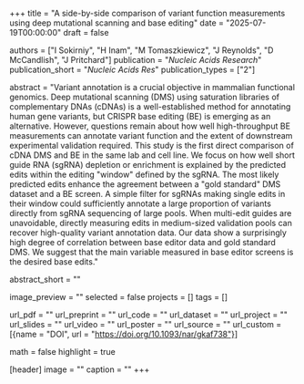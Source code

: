+++
title = "A side-by-side comparison of variant function measurements using deep mutational scanning and base editing"
date = "2025-07-19T00:00:00"
draft = false

authors = ["I Sokirniy", "H Inam", "M Tomaszkiewicz", "J Reynolds", "D McCandlish", "J Pritchard"]
publication = "_Nucleic Acids Research_"
publication_short = "_Nucleic Acids Res_"
publication_types = ["2"]

abstract = "Variant annotation is a crucial objective in mammalian functional genomics. Deep mutational scanning (DMS) using saturation libraries of complementary DNAs (cDNAs) is a well-established method for annotating human gene variants, but CRISPR base editing (BE) is emerging as an alternative. However, questions remain about how well high-throughput BE measurements can annotate variant function and the extent of downstream experimental validation required. This study is the first direct comparison of cDNA DMS and BE in the same lab and cell line. We focus on how well short guide RNA (sgRNA) depletion or enrichment is explained by the predicted edits within the editing "window" defined by the sgRNA. The most likely predicted edits enhance the agreement between a "gold standard" DMS dataset and a BE screen. A simple filter for sgRNAs making single edits in their window could sufficiently annotate a large proportion of variants directly from sgRNA sequencing of large pools. When multi-edit guides are unavoidable, directly measuring edits in medium-sized validation pools can recover high-quality variant annotation data. Our data show a surprisingly high degree of correlation between base editor data and gold standard DMS. We suggest that the main variable measured in base editor screens is the desired base edits."

abstract_short = ""

image_preview = ""
selected = false
projects = []
tags = []

url_pdf = ""
url_preprint = ""
url_code = ""
url_dataset = ""
url_project = ""
url_slides = ""
url_video = ""
url_poster = ""
url_source = ""
url_custom = [{name = "DOI", url = "https://doi.org/10.1093/nar/gkaf738"}]

math = false
highlight = true

[header]
image = ""
caption = ""
+++
